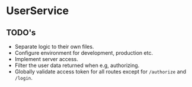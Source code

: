 # UserService

## TODO's
* Separate logic to their own files.
* Configure environment for development, production etc.
* Implement server access.
* Filter the user data returned when e.g, authorizing.
* Globally validate access token for all routes except for `/authorize` and `/login`.